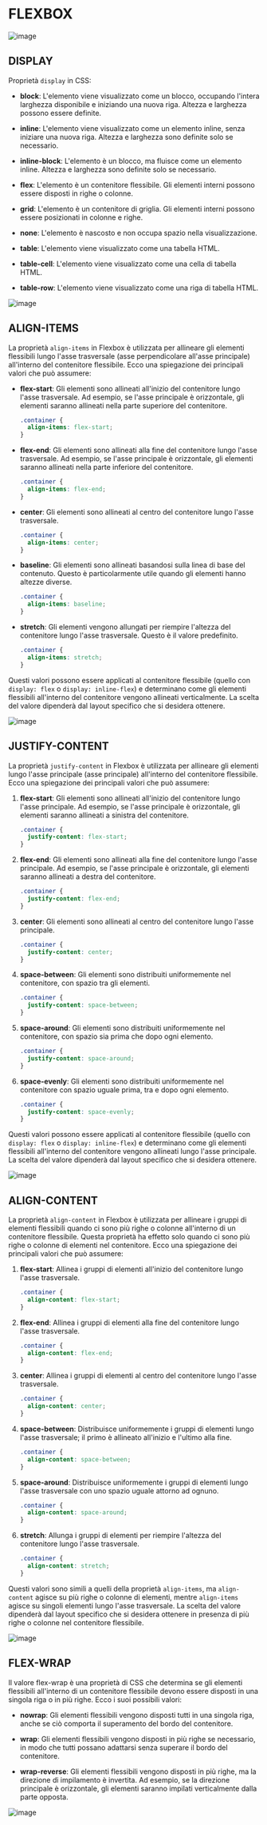 # FLEXBOX

![image](https://github.com/CodeKaito/Epicode/assets/57111980/679216db-a0e3-4cb4-bb4a-488fd0bd8430)

## DISPLAY
Proprietà `display` in CSS:

- **block**: L'elemento viene visualizzato come un blocco, occupando l'intera larghezza disponibile e iniziando una nuova riga. Altezza e larghezza possono essere definite.

- **inline**: L'elemento viene visualizzato come un elemento inline, senza iniziare una nuova riga. Altezza e larghezza sono definite solo se necessario.

- **inline-block**: L'elemento è un blocco, ma fluisce come un elemento inline. Altezza e larghezza sono definite solo se necessario.

- **flex**: L'elemento è un contenitore flessibile. Gli elementi interni possono essere disposti in righe o colonne.

- **grid**: L'elemento è un contenitore di griglia. Gli elementi interni possono essere posizionati in colonne e righe.

- **none**: L'elemento è nascosto e non occupa spazio nella visualizzazione.

- **table**: L'elemento viene visualizzato come una tabella HTML.

- **table-cell**: L'elemento viene visualizzato come una cella di tabella HTML.

- **table-row**: L'elemento viene visualizzato come una riga di tabella HTML.
  
![image](https://github.com/CodeKaito/Epicode/assets/57111980/acd02ae5-0cdc-4dc6-ae5e-2478741ba62d)

## ALIGN-ITEMS
La proprietà `align-items` in Flexbox è utilizzata per allineare gli elementi flessibili lungo l'asse trasversale (asse perpendicolare all'asse principale) all'interno del contenitore flessibile. Ecco una spiegazione dei principali valori che può assumere:

- **flex-start**: Gli elementi sono allineati all'inizio del contenitore lungo l'asse trasversale. Ad esempio, se l'asse principale è orizzontale, gli elementi saranno allineati nella parte superiore del contenitore.

    ```css
    .container {
      align-items: flex-start;
    }
    ```

- **flex-end**: Gli elementi sono allineati alla fine del contenitore lungo l'asse trasversale. Ad esempio, se l'asse principale è orizzontale, gli elementi saranno allineati nella parte inferiore del contenitore.

    ```css
    .container {
      align-items: flex-end;
    }
    ```

- **center**: Gli elementi sono allineati al centro del contenitore lungo l'asse trasversale.

    ```css
    .container {
      align-items: center;
    }
    ```

- **baseline**: Gli elementi sono allineati basandosi sulla linea di base del contenuto. Questo è particolarmente utile quando gli elementi hanno altezze diverse.

    ```css
    .container {
      align-items: baseline;
    }
    ```

- **stretch**: Gli elementi vengono allungati per riempire l'altezza del contenitore lungo l'asse trasversale. Questo è il valore predefinito.

    ```css
    .container {
      align-items: stretch;
    }
    ```

Questi valori possono essere applicati al contenitore flessibile (quello con `display: flex` o `display: inline-flex`) e determinano come gli elementi flessibili all'interno del contenitore vengono allineati verticalmente. La scelta del valore dipenderà dal layout specifico che si desidera ottenere.

![image](https://github.com/CodeKaito/Epicode/assets/57111980/3b28407f-d623-4c97-affb-911fad36cfdd)

## JUSTIFY-CONTENT
La proprietà `justify-content` in Flexbox è utilizzata per allineare gli elementi lungo l'asse principale (asse principale) all'interno del contenitore flessibile. Ecco una spiegazione dei principali valori che può assumere:

1. **flex-start**: Gli elementi sono allineati all'inizio del contenitore lungo l'asse principale. Ad esempio, se l'asse principale è orizzontale, gli elementi saranno allineati a sinistra del contenitore.

    ```css
    .container {
      justify-content: flex-start;
    }
    ```

2. **flex-end**: Gli elementi sono allineati alla fine del contenitore lungo l'asse principale. Ad esempio, se l'asse principale è orizzontale, gli elementi saranno allineati a destra del contenitore.

    ```css
    .container {
      justify-content: flex-end;
    }
    ```

3. **center**: Gli elementi sono allineati al centro del contenitore lungo l'asse principale.

    ```css
    .container {
      justify-content: center;
    }
    ```

4. **space-between**: Gli elementi sono distribuiti uniformemente nel contenitore, con spazio tra gli elementi.

    ```css
    .container {
      justify-content: space-between;
    }
    ```

5. **space-around**: Gli elementi sono distribuiti uniformemente nel contenitore, con spazio sia prima che dopo ogni elemento.

    ```css
    .container {
      justify-content: space-around;
    }
    ```

6. **space-evenly**: Gli elementi sono distribuiti uniformemente nel contenitore con spazio uguale prima, tra e dopo ogni elemento.

    ```css
    .container {
      justify-content: space-evenly;
    }
    ```

Questi valori possono essere applicati al contenitore flessibile (quello con `display: flex` o `display: inline-flex`) e determinano come gli elementi flessibili all'interno del contenitore vengono allineati lungo l'asse principale. La scelta del valore dipenderà dal layout specifico che si desidera ottenere.

![image](https://github.com/CodeKaito/Epicode/assets/57111980/edd744cd-f61d-47fa-9699-6bc2611412d5)

## ALIGN-CONTENT
La proprietà `align-content` in Flexbox è utilizzata per allineare i gruppi di elementi flessibili quando ci sono più righe o colonne all'interno di un contenitore flessibile. Questa proprietà ha effetto solo quando ci sono più righe o colonne di elementi nel contenitore. Ecco una spiegazione dei principali valori che può assumere:

1. **flex-start**: Allinea i gruppi di elementi all'inizio del contenitore lungo l'asse trasversale.

    ```css
    .container {
      align-content: flex-start;
    }
    ```

2. **flex-end**: Allinea i gruppi di elementi alla fine del contenitore lungo l'asse trasversale.

    ```css
    .container {
      align-content: flex-end;
    }
    ```

3. **center**: Allinea i gruppi di elementi al centro del contenitore lungo l'asse trasversale.

    ```css
    .container {
      align-content: center;
    }
    ```

4. **space-between**: Distribuisce uniformemente i gruppi di elementi lungo l'asse trasversale; il primo è allineato all'inizio e l'ultimo alla fine.

    ```css
    .container {
      align-content: space-between;
    }
    ```

5. **space-around**: Distribuisce uniformemente i gruppi di elementi lungo l'asse trasversale con uno spazio uguale attorno ad ognuno.

    ```css
    .container {
      align-content: space-around;
    }
    ```

6. **stretch**: Allunga i gruppi di elementi per riempire l'altezza del contenitore lungo l'asse trasversale.

    ```css
    .container {
      align-content: stretch;
    }
    ```

Questi valori sono simili a quelli della proprietà `align-items`, ma `align-content` agisce su più righe o colonne di elementi, mentre `align-items` agisce su singoli elementi lungo l'asse trasversale. La scelta del valore dipenderà dal layout specifico che si desidera ottenere in presenza di più righe o colonne nel contenitore flessibile.

![image](https://github.com/CodeKaito/Epicode/assets/57111980/d0bcc448-42c2-4dcf-9c0a-bef42f7ef0a4)


## FLEX-WRAP
Il valore flex-wrap è una proprietà di CSS che determina se gli elementi flessibili all'interno di un contenitore flessibile devono essere disposti in una singola riga o in più righe. Ecco i suoi possibili valori:

- **nowrap**: Gli elementi flessibili vengono disposti tutti in una singola riga, anche se ciò comporta il superamento del bordo del contenitore.

- **wrap**: Gli elementi flessibili vengono disposti in più righe se necessario, in modo che tutti possano adattarsi senza superare il bordo del contenitore.

- **wrap-reverse**: Gli elementi flessibili vengono disposti in più righe, ma la direzione di impilamento è invertita. Ad esempio, se la direzione principale è orizzontale, gli elementi saranno impilati verticalmente dalla parte opposta.
  
![image](https://github.com/CodeKaito/Epicode/assets/57111980/5e4c3a10-358d-4564-a525-2d3fd835dee3)
